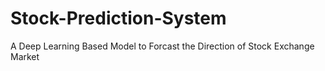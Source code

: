 # Stock-Prediction-System
A Deep  Learning Based Model to Forcast the Direction of Stock Exchange Market

